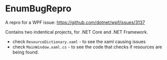 # EnumBugRepro
A repro for a WPF issue: https://github.com/dotnet/wpf/issues/3137

Contains two indentical projects, for .NET Core and .NET Framework.

- check `ResourceDictionary.xaml` - to see the xaml causing issues
- check `MainWindow.xaml.cs` - to see the code that checks if resources are being found.

